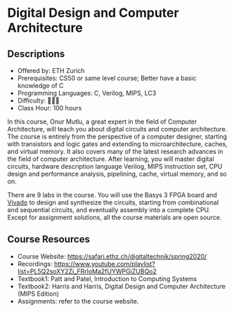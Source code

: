 # Digital Design and Computer Architecture

## Descriptions

- Offered by: ETH Zurich
- Prerequisites: CS50 or same level course; Better have a basic knowledge of C
- Programming Languages: C, Verilog, MIPS, LC3
- Difficulty: 🌟🌟🌟
- Class Hour: 100 hours

In this course, Onur Mutlu, a great expert in the field of Computer Architecture, will teach you about digital circuits and computer architecture. The course is entirely from the perspective of a computer designer, starting with transistors and logic gates and extending to microarchitecture, caches, and virtual memory. It also covers many of the latest research advances in the field of computer architecture. After learning, you will master digital circuits, hardware description language Verilog, MIPS instruction set, CPU design and performance analysis, pipelining, cache, virtual memory, and so on.

There are 9 labs in the course. You will use the Basys 3 FPGA board and [Vivado](https://china.xilinx.com/products/design-tools/vivado.html) to design and synthesize the circuits, starting from combinational and sequential circuits, and eventually assembly into a complete CPU. Except for assignment solutions, all the course materials are open source.

## Course Resources

- Course Website: <https://safari.ethz.ch/digitaltechnik/spring2020/>
- Recordings: <https://www.youtube.com/playlist?list=PL5Q2soXY2Zi_FRrloMa2fUYWPGiZUBQo2>
- Textbook1: Patt and Patel, Introduction to Computing Systems
- Textbook2: Harris and Harris, Digital Design and Computer Architecture (MIPS Edition)
- Assignments: refer to the course website.
